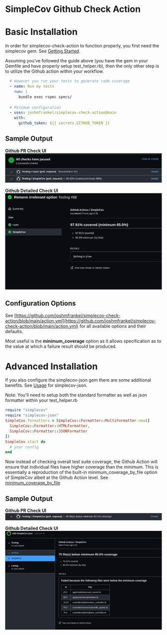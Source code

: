 # SimpleCov Github Check Action

# Basic Installation
In order for simplecov-check-action to function properly, you first need the simplecov gem. See [Getting Started](https://github.com/simplecov-ruby/simplecov#getting-started).

Assuming you've followed the guide above (you have the gem in your Gemfile and have properly setup test_helper.rb), then the only other step is to utilize the Github action within your workflow.

```yml
  # However you run your tests to generate code coverage
  - name: Run my tests
    run: |
      bundle exec rspec specs/

  # Minimum configuration
  - uses: joshmfrankel/simplecov-check-action@main
    with:
      github_token: ${{ secrets.GITHUB_TOKEN }}
```

## Sample Output

**Github PR Check UI**
![Github PR Check UI](img/simple-cov-check-basic.png)

**Github Detailed Check UI**
![Github Detailed Check UI](img/simple-cov-check-basic-detailed.png)

## Configuration Options
See [https://github.com/joshmfrankel/simplecov-check-action/blob/main/action.yml](https://github.com/joshmfrankel/simplecov-check-action/blob/main/action.yml) for all available options and their defaults.

Most useful is the **minimum_coverage** option as it allows specification as to the value at which a failure result should be produced.

# Advanced Installation
If you also configure the simplecov-json gem there are some additional benefits. See [Usage](https://github.com/vicentllongo/simplecov-json#usage) for simplecov-json.

Note: You'll need to setup both the standard formatter as well as json formatter within your test_helper.rb

```ruby
require "simplecov"
require "simplecov-json"
SimpleCov.formatters = SimpleCov::Formatter::MultiFormatter.new([
  SimpleCov::Formatter::HTMLFormatter,
  SimpleCov::Formatter::JSONFormatter
])
SimpleCov.start do
  # your config
end
```

Now instead of checking overall test suite coverage, the Github Action will ensure that individual files have higher coverage than the minimum. This is essentially a reproduction of the built-in minimum_coverage_by_file option of SimpleCov albeit at the Github Action level. See [minimum_coverage_by_file](https://github.com/simplecov-ruby/simplecov#minimum-coverage-by-file)

## Sample Output

**Github PR Check UI**
![Github PR Check UI](img/simple-cov-check-advanced.png)

**Github Detailed Check UI**
![Github Detailed Check UI](img/simple-cov-check-advanced-detailed.png)
